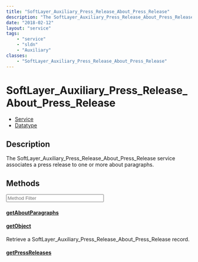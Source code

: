 ```yaml
---
title: "SoftLayer_Auxiliary_Press_Release_About_Press_Release"
description: "The SoftLayer_Auxiliary_Press_Release_About_Press_Release service associates a press release to one or more about paragr... "
date: "2018-02-12"
layout: "service"
tags:
    - "service"
    - "sldn"
    - "Auxiliary"
classes:
    - "SoftLayer_Auxiliary_Press_Release_About_Press_Release"
---
```

# SoftLayer_Auxiliary_Press_Release_About_Press_Release
<div id='service-datatype'>
    <ul id='sldn-reference-tabs'>
    <li id='service'> <a href='/reference/services/SoftLayer_Auxiliary_Press_Release_About_Press_Release' >Service</a></li>    <li id='datatype'> <a href='/reference/datatypes/SoftLayer_Auxiliary_Press_Release_About_Press_Release' >Datatype</a></li>
    </ul>
</div>

## Description
The SoftLayer_Auxiliary_Press_Release_About_Press_Release service associates a press release to one or more about paragraphs. 



        
<div id="properties" class="content service-content">

## Methods

<div class="view-filters">
    <div class="clearfix">
        <div class="search-input-box">
            <input placeholder="Method Filter" onkeyup="titleSearch(inputId='edit-combine', divId='method-div', elementClass='method-row')" 
                type="text" id="edit-combine" value="" size="30" maxlength="128" class="form-text">
        </div>
    </div>
</div>

<div id="method-div">

<div class="method-row">

#### [getAboutParagraphs](/reference/services/SoftLayer_Auxiliary_Press_Release_About_Press_Release/getAboutParagraphs)

</div>

<div class="method-row">

#### [getObject](/reference/services/SoftLayer_Auxiliary_Press_Release_About_Press_Release/getObject)
Retrieve a SoftLayer_Auxiliary_Press_Release_About_Press_Release record.
</div>

<div class="method-row">

#### [getPressReleases](/reference/services/SoftLayer_Auxiliary_Press_Release_About_Press_Release/getPressReleases)

</div>
</div>

</div>


